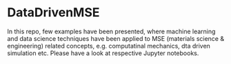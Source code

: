 # DataDrivenMSE

In this repo, few examples have been presented, where machine learning and data science techniques have been applied to MSE (materials science & engineering) related concepts, e.g. computatinal mechanics, dta driven simulation etc. Please have a look at respective Jupyter notebooks.  
